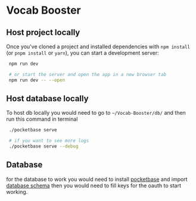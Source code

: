 # Vocab Booster

## Host project locally

Once you've cloned a project and installed dependencies with `npm install` (or `pnpm install` or `yarn`), you can start a development server:

```bash
 npm run dev

 # or start the server and open the app in a new browser tab
 npm run dev -- --open
```

## Host database locally

To host db locally you would need to go to `~/Vocab-Booster/db/` and then run this command in terminal

```bash
 ./pocketbase serve

 # if you want to see more logs
 ./pocketbase serve --debug
```

## Database

for the database to work you would need to install [pocketbase](https://pocketbase.io) and import [database schema](https://github.com/KrinjMaster/Vocab-Booster/blob/development/pb_schema.json) then you would need to fill keys for the oauth to start working.
